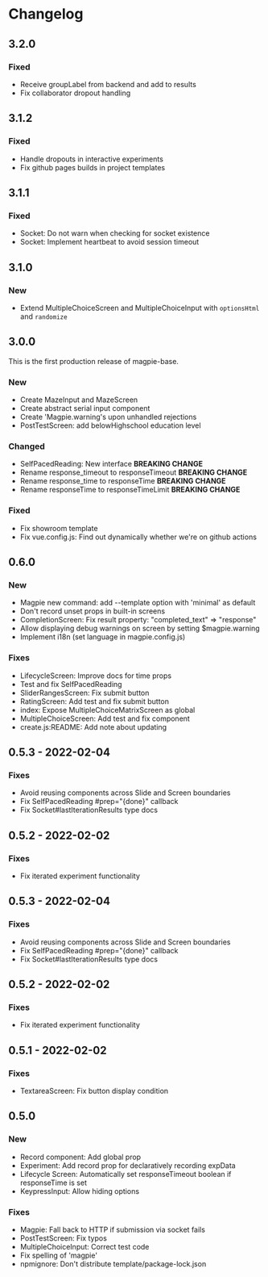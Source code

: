 # Changelog

## 3.2.0

### Fixed

 - Receive groupLabel from backend and add to results
 - Fix collaborator dropout handling

## 3.1.2

### Fixed

 - Handle dropouts in interactive experiments
 - Fix github pages builds in project templates

## 3.1.1

### Fixed

 - Socket: Do not warn when checking for socket existence
 - Socket: Implement heartbeat to avoid session timeout

## 3.1.0

### New

- Extend MultipleChoiceScreen and MultipleChoiceInput with `optionsHtml` and `randomize`

## 3.0.0
This is the first production release of magpie-base.

### New
- Create MazeInput and MazeScreen
- Create abstract serial input component
- Create 'Magpie.warning's upon unhandled rejections
- PostTestScreen: add belowHighschool education level

### Changed
- SelfPacedReading: New interface **BREAKING CHANGE**
- Rename response_timeout to responseTimeout **BREAKING CHANGE**
- Rename response_time to responseTime **BREAKING CHANGE**
- Rename responseTime to responseTimeLimit **BREAKING CHANGE**

### Fixed
- Fix showroom template
- Fix vue.config.js: Find out dynamically whether we're on github actions

## 0.6.0

### New
- Magpie new command: add --template option with 'minimal' as default
- Don't record unset props in built-in screens
- CompletionScreen: Fix result property: "completed_text" => "response"
- Allow displaying debug warnings on screen by setting $magpie.warning
- Implement i18n (set language in magpie.config.js)

### Fixes
- LifecycleScreen: Improve docs for time props
- Test and fix SelfPacedReading
- SliderRangesScreen: Fix submit button
- RatingScreen: Add test and fix submit button
- index: Expose MultipleChoiceMatrixScreen as global
- MultipleChoiceScreen: Add test and fix component
- create.js:README: Add note about updating


## 0.5.3 - 2022-02-04

### Fixes
 - Avoid reusing components across Slide and Screen boundaries
 - Fix SelfPacedReading #prep="{done}" callback
 - Fix Socket#lastIterationResults type docs

## 0.5.2 - 2022-02-02

### Fixes
- Fix iterated experiment functionality

## 0.5.3 - 2022-02-04

### Fixes
 - Avoid reusing components across Slide and Screen boundaries
 - Fix SelfPacedReading #prep="{done}" callback
 - Fix Socket#lastIterationResults type docs

## 0.5.2 - 2022-02-02

### Fixes
- Fix iterated experiment functionality

## 0.5.1 - 2022-02-02

### Fixes

- TextareaScreen: Fix button display condition

## 0.5.0

### New

 - Record component: Add global prop
 - Experiment: Add record prop for declaratively recording expData
 - Lifecycle Screen: Automatically set responseTimeout boolean if responseTime is set
 - KeypressInput: Allow hiding options

### Fixes
 - Magpie: Fall back to HTTP if submission via socket fails
 - PostTestScreen: Fix typos
 - MultipleChoiceInput: Correct test code
 - Fix spelling of 'magpie'
 - npmignore: Don't distribute template/package-lock.json
